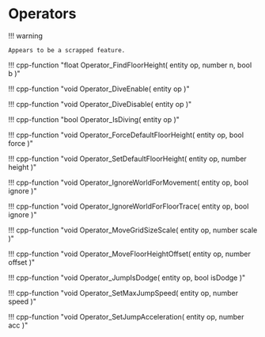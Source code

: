 # Operators

!!! warning

    Appears to be a scrapped feature.

!!! cpp-function "float Operator_FindFloorHeight( entity op, number n, bool b )"

!!! cpp-function "void Operator_DiveEnable( entity op )"

!!! cpp-function "void Operator_DiveDisable( entity op )"

!!! cpp-function "bool Operator_IsDiving( entity op )"

!!! cpp-function "void Operator_ForceDefaultFloorHeight( entity op, bool force )"

!!! cpp-function "void Operator_SetDefaultFloorHeight( entity op, number height )"

!!! cpp-function "void Operator_IgnoreWorldForMovement( entity op, bool ignore )"

!!! cpp-function "void Operator_IgnoreWorldForFloorTrace( entity op, bool ignore )"

!!! cpp-function "void Operator_MoveGridSizeScale( entity op, number scale )"

!!! cpp-function "void Operator_MoveFloorHeightOffset( entity op, number offset )"

!!! cpp-function "void Operator_JumpIsDodge( entity op, bool isDodge )"

!!! cpp-function "void Operator_SetMaxJumpSpeed( entity op, number speed )"

!!! cpp-function "void Operator_SetJumpAcceleration( entity op, number acc )"